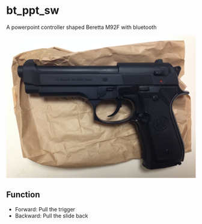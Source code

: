 bt_ppt_sw
=========

A powerpoint controller shaped Beretta M92F with bluetooth

![image](https://github.com/gnrr/bt_ppt_sw/blob/master/docs/finished.jpg?raw=true)

Function
----------

- Forward: Pull the trigger
- Backward: Pull the slide back

